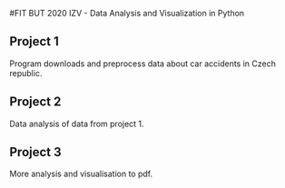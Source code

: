 #FIT BUT 2020 IZV - Data Analysis and Visualization in Python

## Project 1
Program downloads and preprocess data about car accidents in Czech republic.
## Project 2
Data analysis of data from project 1.
## Project 3
More analysis and visualisation to pdf.

